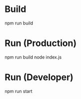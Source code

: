 # Build 
npm run build 

# Run (Production)
npm run build
node index.js 

# Run (Developer)
npm run start

